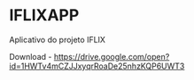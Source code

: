 # IFLIXAPP
Aplicativo do projeto IFLIX

Download - https://drive.google.com/open?id=1HWTv4mCZJJxyqrRoaDe25nhzKQP6UWT3
